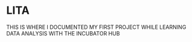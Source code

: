 # LITA
THIS IS WHERE I DOCUMENTED MY FIRST PROJECT WHILE LEARNING DATA ANALYSIS WITH THE INCUBATOR HUB
